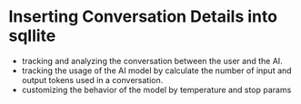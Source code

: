 # Inserting Conversation Details into sqllite
- tracking and analyzing the conversation between the user and the AI.
- tracking the usage of the AI model by calculate the number of input and output tokens used in a conversation.
- customizing the behavior of the model by temperature and stop params

